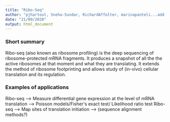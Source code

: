 ```yaml
---
title: "Ribo-Seq"
author: "pjhartout, Sneha-Sundar, RichardAffolter, marinapanteli...add your github usernames here"
date: "21/09/2020"
output: html_document
---
```

### Short summary
Ribo-seq (also known as ribosome profiling) is the deep sequencing of ribosome-protected mRNA fragments. It produces a snapshot of all the the active ribosomes at that moment and what they are translating. It extends the method of ribosome footprinting and allows study of (in-vivo) cellular translation and its regulation. 

### Examples of applications 
Ribo-seq —> Measure differential gene expression at the level of mRNA translation —> Poisson models/Fisher's exact test/ Likelihood ratio test
Ribo-seq —> Map sites of translation initiation —>  (sequence alignment methods?)
